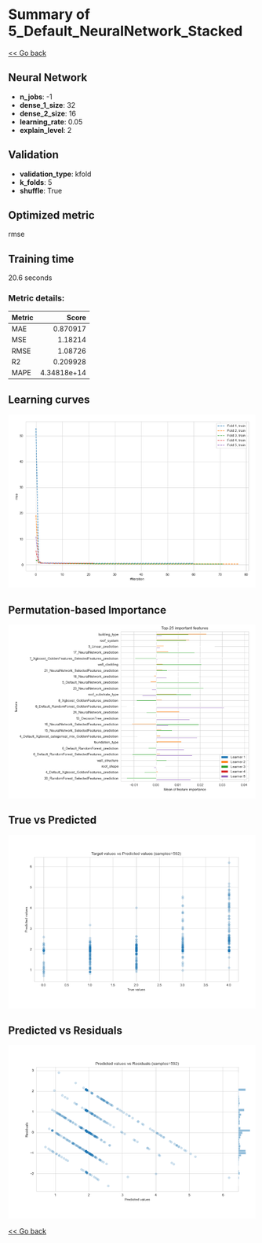 # Summary of 5_Default_NeuralNetwork_Stacked

[<< Go back](../README.md)


## Neural Network
- **n_jobs**: -1
- **dense_1_size**: 32
- **dense_2_size**: 16
- **learning_rate**: 0.05
- **explain_level**: 2

## Validation
 - **validation_type**: kfold
 - **k_folds**: 5
 - **shuffle**: True

## Optimized metric
rmse

## Training time

20.6 seconds

### Metric details:
| Metric   |       Score |
|:---------|------------:|
| MAE      | 0.870917    |
| MSE      | 1.18214     |
| RMSE     | 1.08726     |
| R2       | 0.209928    |
| MAPE     | 4.34818e+14 |



## Learning curves
![Learning curves](learning_curves.png)

## Permutation-based Importance
![Permutation-based Importance](permutation_importance.png)
## True vs Predicted

![True vs Predicted](true_vs_predicted.png)


## Predicted vs Residuals

![Predicted vs Residuals](predicted_vs_residuals.png)



[<< Go back](../README.md)
